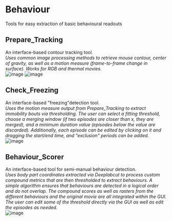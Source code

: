 # Behaviour
Tools for easy extraction of basic behavioural readouts

## Prepare_Tracking
An interface-based contour tracking tool.  
*Uses common image processing methods to retrieve mouse contour, center of
gravity, as well as a motion measure (frame-to-frame change in surface).
Works for RGB and thermal movies.*  
![image](https://github.com/user-attachments/assets/c175bb36-4251-4e63-b466-bcca9b22428f)
![image](https://github.com/user-attachments/assets/d465ea2c-ccc3-4ea2-a152-5a90626488ea)


## Check_Freezing
An interface-based "freezing"detection tool.  
*Uses the motion measure output from Prepare_Tracking to extract immobility bouts via thresholding.
The user can select a fitting threshold, choose a merging window (if two episodes are closer than x, they are merged), and a minimum duration value (episodes below the value are discarded).
Additionally, each episode can be edited by clicking on it and dragging the start/end time, and "exclusion" periods can be added.*  
![image](https://github.com/user-attachments/assets/6a377057-a12c-4c35-915b-48268d834d98)

## Behaviour_Scorer
An interface-based tool for semi-manual behaviour detection.  
*Uses body part coordinates extracted via Deeplabcut to process custom compound metrics that are then thresholded to extract behaviours. A simple algorithm ensures that behaviours are detected in a logical order and do not overlap.
The compound scores as well as rasters from the different behaviours and the original movie are all integrated within the GUI.
The user can edit some of the threshold directly via the GUI as well as edit the episodes as needed.*  
![image](https://github.com/user-attachments/assets/af4dd936-e5dd-4dc8-81b6-d8d407dbe50c)
